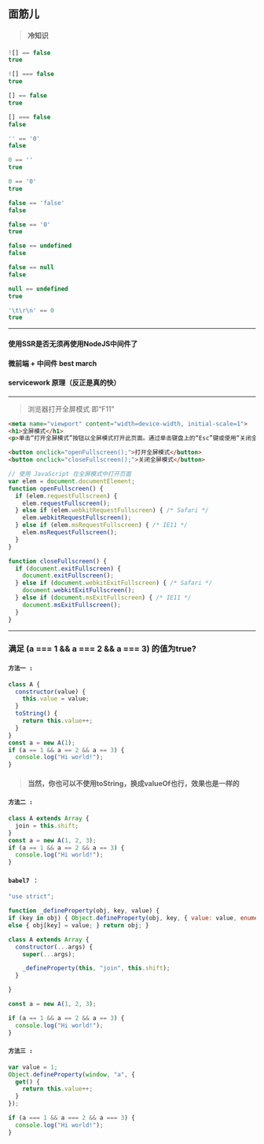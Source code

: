 ## 面筋儿

> #### 冷知识

```javascript
![] == false
true

![] === false
true

[] == false
true

[] === false
false
```

```javascript
'' == '0'
false

0 == '' 
true

0 == '0'
true

false == 'false'
false

false == '0'
true

false == undefined
false

false == null
false

null == undefined
true

'\t\r\n' == 0
true
```

---

#### 使用SSR是否无须再使用NodeJS中间件了

#### 微前端 + 中间件 best march

#### servicework 原理（反正是真的快）
---


> 浏览器打开全屏模式 即“F11”

```html
<meta name="viewport" content="width=device-width, initial-scale=1">
<h1>全屏模式</h1>
<p>单击“打开全屏模式”按钮以全屏模式打开此页面。通过单击键盘上的“Esc”键或使用“关闭全屏模式”按钮将其关闭。</p>

<button onclick="openFullscreen();">打开全屏模式</button>
<button onclick="closeFullscreen();">关闭全屏模式</button>
```

```javascript
// 使用 JavaScript 在全屏模式中打开页面
var elem = document.documentElement;
function openFullscreen() {
  if (elem.requestFullscreen) {
    elem.requestFullscreen();
  } else if (elem.webkitRequestFullscreen) { /* Safari */
    elem.webkitRequestFullscreen();
  } else if (elem.msRequestFullscreen) { /* IE11 */
    elem.msRequestFullscreen();
  }
}

function closeFullscreen() {
  if (document.exitFullscreen) {
    document.exitFullscreen();
  } else if (document.webkitExitFullscreen) { /* Safari */
    document.webkitExitFullscreen();
  } else if (document.msExitFullscreen) { /* IE11 */
    document.msExitFullscreen();
  }
}
```

---

### 满足 (a === 1 && a === 2 && a === 3) 的值为true? 

#### `方法一 :`

```javascript
class A {
  constructor(value) {
    this.value = value;
  }
  toString() {
    return this.value++;
  }
}
const a = new A(1);
if (a == 1 && a == 2 && a == 3) {
  console.log("Hi world!");
}
```
> ####  当然，你也可以不使用toString，换成valueOf也行，效果也是一样的

#### `方法二 :`

```javascript
class A extends Array {
  join = this.shift;
}
const a = new A(1, 2, 3);
if (a == 1 && a == 2 && a == 3) {
  console.log("Hi world!");
}

```

#### `babel7 ：` 

```javascript
"use strict";

function _defineProperty(obj, key, value) { 
if (key in obj) { Object.defineProperty(obj, key, { value: value, enumerable: true, configurable: true, writable: true }); } 
else { obj[key] = value; } return obj; }

class A extends Array {
  constructor(...args) {
    super(...args);

    _defineProperty(this, "join", this.shift);
  }

}

const a = new A(1, 2, 3);

if (a == 1 && a == 2 && a == 3) {
  console.log("Hi world!");
}
```

#### `方法三 :`

```javascript
var value = 1;
Object.defineProperty(window, "a", {
  get() {
    return this.value++;
  }
});

if (a === 1 && a === 2 && a === 3) {
  console.log("Hi world!");
}

```

<style>
@import url('static/css/code2.css');
</style>